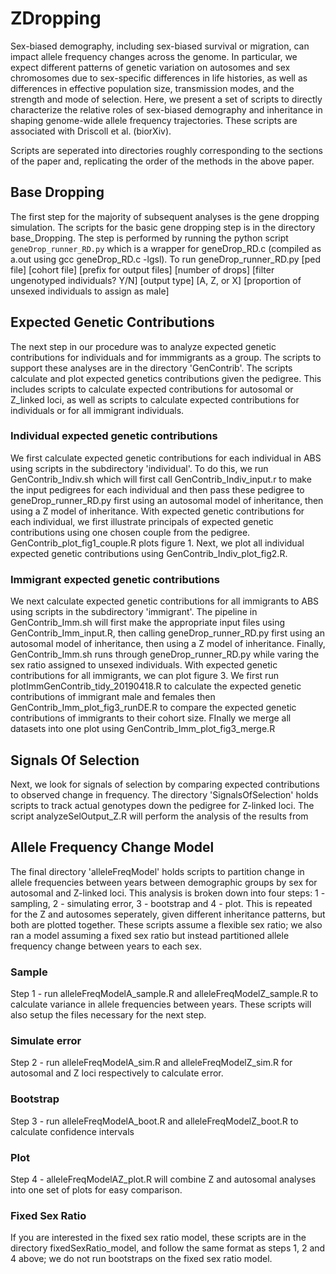 # ZDropping
Sex-biased demography, including sex-biased survival or migration, can impact allele frequency changes across the genome. In particular, we expect different patterns of genetic variation on autosomes and sex chromosomes due to sex-specific differences in life histories, as well as differences in effective population size, transmission modes, and the strength and mode of selection. Here, we present a set of scripts to directly characterize the relative roles of sex-biased demography and inheritance in shaping genome-wide allele frequency trajectories. These scripts are associated with Driscoll et al. (biorXiv).

Scripts are seperated into directories roughly corresponding to the sections of the paper and, replicating the order of the methods in the above paper. 

## Base Dropping
The first step for the majority of subsequent analyses is the gene dropping simulation. The scripts for the basic gene dropping step is in the directory base_Dropping. The step is performed by running the python script `geneDrop_runner_RD.py` which is a wrapper for geneDrop_RD.c (compiled as a.out using gcc geneDrop_RD.c -lgsl). To run geneDrop_runner_RD.py [ped file] [cohort file] [prefix for output files] [number of drops] [filter ungenotyped individuals? Y/N] [output type] [A, Z, or X] [proportion of unsexed individuals to assign as male]

## Expected Genetic Contributions
The next step in our procedure was to analyze expected genetic contributions for individuals and for immmigrants as a group. The scripts to support these analyses are in the directory 'GenContrib'. The scripts calculate and plot expected genetics contributions given the pedigree. This includes scripts to calculate expected contributions for autosomal or Z_linked loci, as well as scripts to calculate expected contributions for individuals or for all immigrant individuals. 

### Individual expected genetic contributions
We first calculate expected genetic contributions for each individual in ABS using scripts in the subdirectory 'individual'. To do this, we run GenContrib_Indiv.sh which will first call GenContrib_Indiv_input.r to make the input pedigrees for each individual and then pass these pedigree to geneDrop_runner_RD.py first using an autosomal model of inheritance, then using a Z model of inheritance. 
With expected genetic contributions for each individual, we first illustrate principals of expected genetic contributions using one chosen couple from the pedigree. GenContrib_plot_fig1_couple.R plots figure 1. Next, we plot all individual expected genetic contributions using GenContrib_Indiv_plot_fig2.R.

### Immigrant expected genetic contributions
We next calculate expected genetic contributions for all immigrants to ABS using scripts in the subdirectory 'immigrant'. The pipeline in GenContrib_Imm.sh will first make the appropriate input files using GenContrib_Imm_input.R, then calling geneDrop_runner_RD.py first using an autosomal model of inheritance, then using a Z model of inheritance. Finally, GenContrib_Imm.sh runs through geneDrop_runner_RD.py while varing the sex ratio assigned to unsexed individuals.
With expected genetic contributions for all immigrants, we can plot figure 3. We first run plotImmGenContrib_tidy_20190418.R to calculate the expected genetic contributions of immigrant male and females then GenContrib_Imm_plot_fig3_runDE.R to compare the expected genetic contributions of immigrants to their cohort size. FInally we merge all datasets into one plot using GenContrib_Imm_plot_fig3_merge.R


## Signals Of Selection
Next, we look for signals of selection by comparing expected contributions to observed change in frequency. The directory 'SignalsOfSelection' holds scripts to track actual genotypes down the pedigree for Z-linked loci. The script analyzeSelOutput_Z.R will perform the analysis of the results from 

## Allele Frequency Change Model
The final directory 'alleleFreqModel' holds scripts to partition change in allele frequencies between years between demographic groups by sex for autosomal and Z-linked loci. This analysis is broken down into  four steps: 1 - sampling, 2 - simulating error, 3 - bootstrap and 4 - plot. This is repeated for the Z and autosomes seperately, given different inheritance patterns, but both are plotted together. These scripts assume a flexible sex ratio; we also ran a model assuming a fixed sex ratio but instead partitioned allele frequency change between years to each sex. 

### Sample
Step 1 - run alleleFreqModelA_sample.R and alleleFreqModelZ_sample.R to calculate variance in allele frequencies between years. These scripts will also setup the files necessary for the next step.

### Simulate error
Step 2 - run alleleFreqModelA_sim.R and alleleFreqModelZ_sim.R for autosomal and Z loci respectively to calculate error.

### Bootstrap

Step 3 - run alleleFreqModelA_boot.R and alleleFreqModelZ_boot.R to calculate confidence intervals 

### Plot

Step 4 - alleleFreqModelAZ_plot.R will combine Z and autosomal analyses into one set of plots for easy comparison.

### Fixed Sex Ratio
If you are interested in the fixed sex ratio model, these scripts are in the directory fixedSexRatio_model, and follow the same format as steps 1, 2 and 4 above; we do not run bootstraps on the fixed sex ratio model.